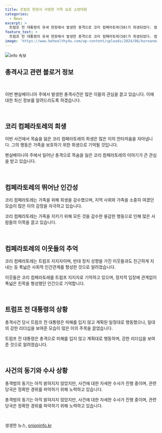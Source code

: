 ```yaml
---
title: 트럼프 현장서 사망한 가족 보호 소방대원
categories:
  - News
excerpt: >
  트럼프 전 대통령의 유세 현장에서 발생한 총격으로 코리 컴페라토레(50)가 희생되었다. 컴페라토레는 딸들의 아버지이자 의용소방대원으로 가족을 보호하다 목숨을 잃었으며, 뉴욕포스트에 따르면 트럼프 전 대통령의 지지자였지만 반대 의견을 가진 이웃들과도 친분이 있었고, 조 바이든 대통령은 가족에게 조의를 표했다. 현재 SNS에서 컴페라토레에 대한 추모가 이어지고 있으며, 유족을 위한 모금 활동도 이뤄지고 있다. 또한, 트럼프 전 대통령은 총격을 당한 후 생명을 크게 위협받지 않았으며, 범인은 사살됐으나 범행 동기는 아직 명확히 알려지지 않았다.
feature_text: >
  트럼프 전 대통령의 유세 현장에서 발생한 총격으로 코리 컴페라토레(50)가 희생되었다. 컴페라토레는 딸들의 아버지이자 의용소방대원으로 가족을 보호하다 목숨을 잃었으며, 뉴욕포스트에 따르면 트럼프 전 대통령의 지지자였지만 반대 의견을 가진 이웃들과도 친분이 있었고, 조 바이든 대통령은 가족에게 조의를 표했다. 현재 SNS에서 컴페라토레에 대한 추모가 이어지고 있으며, 유족을 위한 모금 활동도 이뤄지고 있다. 또한, 트럼프 전 대통령은 총격을 당한 후 생명을 크게 위협받지 않았으며, 범인은 사살됐으나 범행 동기는 아직 명확히 알려지지 않았다.
image: 'https://www.behealthy4u.com/wp-content/uploads/2024/06/koreanews.jpg'
---
```


<p><img src="https://www.behealthy4u.com/wp-content/uploads/2024/06/koreanews.jpg" alt="info 속보" /></p>

<h2 data-ke-size="size26">총격사고 관련 블로거 정보</h2>

<p data-ke-size="size16">&nbsp;</p>

<p>이번 펜실베이니아 주에서 발생한 총격사건은 많은 이들의 관심을 끌고 있습니다. 이에 대한 최신 정보를 알려드리도록 하겠습니다.</p>

<p data-ke-size="size16">&nbsp;</p>

<h2 data-ke-size="size24">코리 컴페라토레의 희생</h2>

<p>이번 사건에서 목숨을 잃은 코리 컴페라토레의 희생은 많은 이의 안타까움을 자아냅니다. 그의 행동은 가족을 보호하기 위한 희생으로 기억될 것입니다.</p>

<p data-ke-size="size16">펜실베이니아 주에서 일어난 총격으로 목숨을 잃은 코리 컴페라토레의 이야기가 큰 관심을 받고 있습니다.</p>

<p data-ke-size="size16">&nbsp;</p>

<h2 data-ke-size="size24">컴페라토레의 뛰어난 인간성</h2>

<p>코리 컴페라토레는 가족을 위해 희생을 감수했으며, 지역 사회와 가족을 소중히 여겼던 모습이 많은 이의 감정을 자극하고 있습니다.</p>

<p data-ke-size="size16">코리 컴페라토레는 가족을 지키기 위해 모든 것을 감수한 용감한 행동으로 인해 많은 사람들의 이목을 끌고 있습니다.</p>

<p data-ke-size="size16">&nbsp;</p>

<h2 data-ke-size="size24">컴페라토레의 이웃들의 추억</h2>

<p>코리 컴페라토레는 트럼프 지지자이며, 반대 정치 성향을 가진 이웃들과도 친근하게 지내는 등 폭넓은 사회적 인간관계를 형성한 것으로 알려졌습니다.</p>

<p data-ke-size="size16">이웃들은 코리 컴페라토레를 트럼프 지지자로 기억하고 있으며, 정치적 입장에 관계없이 폭넓은 친목을 형성했던 인간으로 기억합니다.</p>

<p data-ke-size="size16">&nbsp;</p>

<h2 data-ke-size="size24">트럼프 전 대통령의 상황</h2>

<p>총격사건 당시 트럼프 전 대통령은 피해를 입지 않고 계획된 일정대로 행동했으나, 일대의 강한 리더십을 보여준 모습이 많은 이의 주목을 끌었습니다.</p>

<p data-ke-size="size16">트럼프 전 대통령은 총격으로 피해를 입지 않고 계획대로 행동하며, 강한 리더십을 보여준 것으로 알려졌습니다.</p>

<p data-ke-size="size16">&nbsp;</p>

<h2 data-ke-size="size24">사건의 동기와 수사 상황</h2>

<p>총격범의 동기는 아직 밝혀지지 않았지만, 사건에 대한 자세한 수사가 진행 중이며, 관련 당국은 정확한 경위를 파악하기 위해 노력하고 있습니다.</p>

<p data-ke-size="size16">총격범의 동기는 아직 밝혀지지 않았지만, 사건에 대한 자세한 수사가 진행 중이며, 관련 당국은 정확한 경위를 파악하기 위해 노력하고 있습니다.</p>

<p data-ke-size="size16">&nbsp;</p>
생생한 뉴스, <a href="https://onioninfo.kr" rel="dofollow">onioninfo.kr</a>


